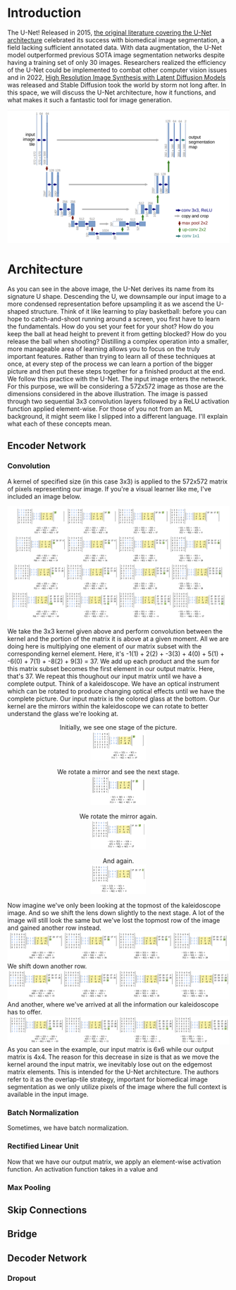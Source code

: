 # Introduction

The U-Net! Released in 2015, [the original literature covering the U-Net architecture](https://arxiv.org/abs/1505.04597) celebrated its success with biomedical image segmentation, a field lacking sufficient annotated data. With data augmentation, the U-Net model outperformed previous SOTA image segmentation networks despite having a training set of only 30 images. Researchers realized the efficiency of the U-Net could be implemented to combat other computer vision issues and in 2022, [High Resolution Image Synthesis with Latent Diffusion Models](https://arxiv.org/abs/2112.10752) was released and Stable Diffusion took the world by storm not long after. In this space, we will discuss the U-Net architecture, how it functions, and what makes it such a fantastic tool for image generation.



![A screenshot of the UNet architecture from its corresponding 2015 research paper](/UNet/Images/unet_architecture.png)
# Architecture

As you can see in the above image, the U-Net derives its name from its signature U shape. Descending the U, we downsample our input image to a more condensed representation before upsampling it as we ascend the U-shaped structure. Think of it like learning to play basketball: before you can hope to catch-and-shoot running around a screen, you first have to learn the fundamentals. How do you set your feet for your shot? How do you keep the ball at head height to prevent it from getting blocked? How do you release the ball when shooting? Distilling a complex operation into a smaller, more manageable area of learning allows you to focus on the truly important features. Rather than trying to learn all of these techniques at once, at every step of the process we can learn a portion of the bigger picture and then put these steps together for a finished product at the end. We follow this practice with the U-Net. The input image enters the network. For this purpose, we will be considering a 572x572 image as those are the dimensions considered in the above illustration. The image is passed through two sequential 3x3 convolution layers followed by a ReLU activation function applied element-wise. For those of you not from an ML background, it might seem like I slipped into a different language. I'll explain what each of these concepts mean. 

## Encoder Network

### Convolution
A kernel of specified size (in this case 3x3) is applied to the 572x572 matrix of pixels representing our image. If you're a visual learner like me, I've included an image below.

![An end-to-end convolution example of convolution between a 6x6 matrix and a 3x3 convolutional layer](/UNet/Images/convolution_with_calculations.png)

We take the 3x3 kernel given above and perform convolution between the kernel and the portion of the matrix it is above at a given moment. All we are doing here is multiplying one element of our matrix subset with the corresponding kernel element. Here, it's -1(1) + 2(2) + -3(3) + 4(0) + 5(1) + -6(0) + 7(1) + -8(2) + 9(3) = 37. We add up each product and the sum for this matrix subset becomes the first element in our  output matrix. Here, that's 37. We repeat this thoughout our input matrix until we have a complete output. Think of a kaleidoscope. We have an optical instrument which can be rotated to produce changing optical effects until we have the complete picture. Our input matrix is the colored glass at the bottom. Our kernel are the mirrors within the kaleidoscope we can rotate to better understand the glass we're looking at. 
<p align="center" width="100%">
  Initially, we see one stage of the picture. <br>
  <img src="/UNet/Images/cwc_first_stage.png" alt="First stage of a convolution operation between a matrix and a kernel" width="25%">
</p>

<p align="center" width="100%">
  We rotate a mirror and see the next stage. <br>
  <img src="/UNet/Images/cwc_second_stage.png" alt="Second stage of a convolution operation between a matrix and a kernel" width="25%"> 
</p>
 
<p align="center" width="100%">
  We rotate the mirror again. <br>
  <img src="/UNet/Images/cwc_third_stage.png" alt="Third stage of a convolution operation between a matrix and a kernel" width="25%">  
</p>

<p align="center" width="100%">
  And again. <br>
  <img src="/UNet/Images/cwc_fourth_stage.png" alt="Fourth stage of a convolution operation between a matrix and a kernel" width="25%">  
</p>

Now imagine we've only been looking at the topmost of the kaleidoscope image. And so we shift the lens down slightly to the next stage. A lot of the image will still look the same but we've lost the topmost row of the image and gained another row instead. ![Second row of a convolution operation between a matrix and a kernel](/UNet/Images/cwc_second_row.png) We shift down another row. ![Third row of a convolution operation between a matrix and a kernel](/UNet/Images/cwc_third_row.png) And another, where we've arrived at all the information our kaleidoscope has to offer. ![Fourth row of a convolution operation between a matrix and a kernel](/UNet/Images/cwc_fourth_row.png) 
As you can see in the example, our input matrix is 6x6 while our output matrix is 4x4. The reason for this decrease in size is that as we move the kernel around the input matrix, we inevitably lose out on the edgemost matrix elements. This is intended for the U-Net architecture. The authors refer to it as the overlap-tile strategy, important for biomedical image segmentation as we only utilize pixels of the image where the full context is available in the input image. 

### Batch Normalization
Sometimes, we have batch normalization.

### Rectified Linear Unit
Now that we have our output matrix, we apply an element-wise activation function. An activation function takes in a value and 

### Max Pooling

## Skip Connections

## Bridge

## Decoder Network

### Dropout
